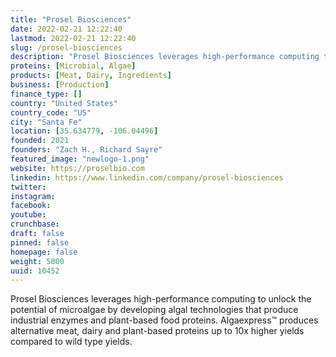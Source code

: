 ```yaml
---
title: "Prosel Biosciences"
date: 2022-02-21 12:22:40
lastmod: 2022-02-21 12:22:40
slug: /prosel-biosciences
description: "Prosel Biosciences leverages high-performance computing to unlock the potential of microalgae by developing algal technologies that produce  industrial enzymes and plant-based food proteins. Algaexpress™ produces alternative meat, dairy and plant-based proteins up to 10x higher yields compared to wild type yields."
proteins: [Microbial, Algae]
products: [Meat, Dairy, Ingredients]
business: [Production]
finance_type: []
country: "United States"
country_code: "US"
city: "Santa Fe"
location: [35.634779, -106.04496]
founded: 2021
founders: "Zach H., Richard Sayre"
featured_image: "newlogo-1.png"
website: https://proselbio.com
linkedin: https://www.linkedin.com/company/prosel-biosciences
twitter: 
instagram: 
facebook: 
youtube: 
crunchbase: 
draft: false
pinned: false
homepage: false
weight: 5000
uuid: 10452
---
```

Prosel Biosciences leverages high-performance computing to unlock the potential of microalgae by developing algal technologies that produce  industrial enzymes and plant-based food proteins. Algaexpress™ produces alternative meat, dairy and plant-based proteins up to 10x higher yields compared to wild type yields.
